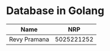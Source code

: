 # Database in Golang

| **Name**     | **NRP**    |
| ------------ | ---------- |
| Revy Pramana | 5025221252 |
